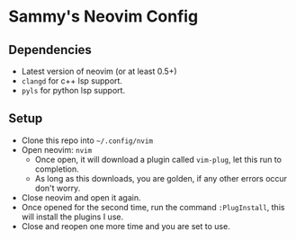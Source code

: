 # Sammy's Neovim Config

## Dependencies
- Latest version of neovim (or at least 0.5+)
- `clangd` for c++ lsp support.
- `pyls` for python lsp support.

## Setup
- Clone this repo into `~/.config/nvim`
- Open neovim: `nvim`
    - Once open, it will download a plugin called `vim-plug`, let this run to completion.
    - As long as this downloads, you are golden, if any other errors occur don't worry.
- Close neovim and open it again.
- Once opened for the second time, run the command `:PlugInstall`, this will install the plugins I use.
- Close and reopen one more time and you are set to use.
